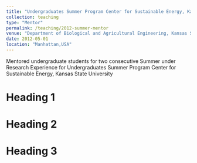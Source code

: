 ```yaml
---
title: "Undergraduates Summer Program Center for Sustainable Energy, Kansas State University"
collection: teaching
type: "Mentor"
permalink: /teaching/2012-summer-mentor
venue: "Department of Biological and Agricultural Engineering, Kansas State University"
date: 2012-05-01
location: "Manhattan,USA"
---
```


Mentored undergraduate students for two consecutive Summer under Research Experience for Undergraduates Summer Program Center for Sustainable Energy, Kansas State University

Heading 1
======

Heading 2
======

Heading 3
======
